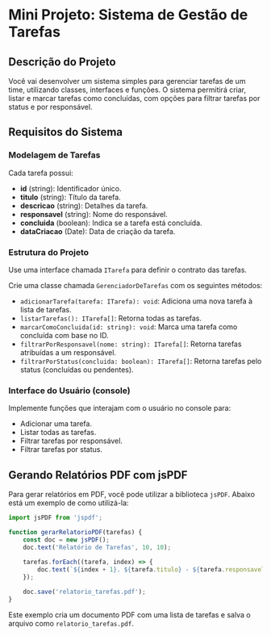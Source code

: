 # Mini Projeto: Sistema de Gestão de Tarefas

## Descrição do Projeto

Você vai desenvolver um sistema simples para gerenciar tarefas de um time, utilizando classes, interfaces e funções. O sistema permitirá criar, listar e marcar tarefas como concluídas, com opções para filtrar tarefas por status e por responsável.

## Requisitos do Sistema

### Modelagem de Tarefas

Cada tarefa possui:
- **id** (string): Identificador único.
- **titulo** (string): Título da tarefa.
- **descricao** (string): Detalhes da tarefa.
- **responsavel** (string): Nome do responsável.
- **concluida** (boolean): Indica se a tarefa está concluída.
- **dataCriacao** (Date): Data de criação da tarefa.

### Estrutura do Projeto

Use uma interface chamada `ITarefa` para definir o contrato das tarefas.

Crie uma classe chamada `GerenciadorDeTarefas` com os seguintes métodos:
- `adicionarTarefa(tarefa: ITarefa): void`: Adiciona uma nova tarefa à lista de tarefas.
- `listarTarefas(): ITarefa[]`: Retorna todas as tarefas.
- `marcarComoConcluida(id: string): void`: Marca uma tarefa como concluída com base no ID.
- `filtrarPorResponsavel(nome: string): ITarefa[]`: Retorna tarefas atribuídas a um responsável.
- `filtrarPorStatus(concluida: boolean): ITarefa[]`: Retorna tarefas pelo status (concluídas ou pendentes).

### Interface do Usuário (console)

Implemente funções que interajam com o usuário no console para:
- Adicionar uma tarefa.
- Listar todas as tarefas.
- Filtrar tarefas por responsável.
- Filtrar tarefas por status.

## Gerando Relatórios PDF com jsPDF

Para gerar relatórios em PDF, você pode utilizar a biblioteca `jsPDF`. Abaixo está um exemplo de como utilizá-la:

```javascript
import jsPDF from 'jspdf';

function gerarRelatorioPDF(tarefas) {
    const doc = new jsPDF();
    doc.text('Relatório de Tarefas', 10, 10);
    
    tarefas.forEach((tarefa, index) => {
        doc.text(`${index + 1}. ${tarefa.titulo} - ${tarefa.responsavel} - ${tarefa.concluida ? 'Concluída' : 'Pendente'}`, 10, 20 + (index * 10));
    });

    doc.save('relatorio_tarefas.pdf');
}
```

Este exemplo cria um documento PDF com uma lista de tarefas e salva o arquivo como `relatorio_tarefas.pdf`.
